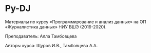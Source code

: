 # Py-DJ

Материалы по курсу «Программирование и анализ данных» на ОП «Журналистика данных» НИУ ВШЭ (2019-2020).

Преподаватель: Алла Тамбовцева

Авторы курса: Щуров И.В., Тамбовцева А.А.
